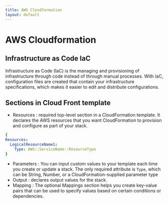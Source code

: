 ```yaml
---
title: AWS Cloudformation
layout: default
---
```

# AWS Cloudformation
## Infrastructure as Code IaC
Infrastructure as Code (IaC) is the managing and provisioning of infrastructure through code instead of through manual processes.
With IaC, configuration files are created that contain your infrastructure specifications, which makes it easier to edit and distribute configurations.
## Sections in Cloud Front template
- Resources : required top-level section in a CloudFormation template. It declares the AWS resources that you want CloudFormation to provision and configure as part of your stack.
  
```yaml
{
Resources:
  LogicalResourceName1:
    Type: AWS::ServiceName::ResourceType
}

```
- Parameters : You can input custom values to your template each time you create or update a stack.  The only required attribute is ```Type```, which can be String, Number, or a CloudFormation-supplied parameter type
- Output : declares output values for the stack.
- Mapping : The optional Mappings section helps you create key-value pairs that can be used to specify values based on certain conditions or dependencies.
